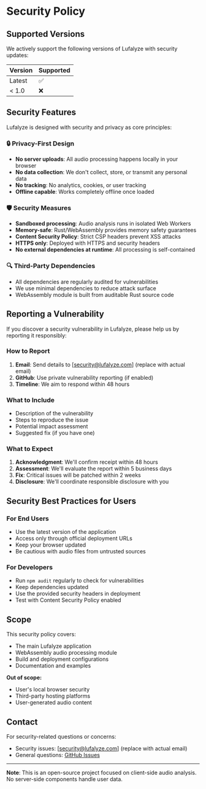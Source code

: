 # Security Policy

## Supported Versions

We actively support the following versions of Lufalyze with security updates:

| Version | Supported          |
| ------- | ------------------ |
| Latest  | :white_check_mark: |
| < 1.0   | :x:                |

## Security Features

Lufalyze is designed with security and privacy as core principles:

### 🔒 Privacy-First Design
- **No server uploads**: All audio processing happens locally in your browser
- **No data collection**: We don't collect, store, or transmit any personal data
- **No tracking**: No analytics, cookies, or user tracking
- **Offline capable**: Works completely offline once loaded

### 🛡️ Security Measures
- **Sandboxed processing**: Audio analysis runs in isolated Web Workers
- **Memory-safe**: Rust/WebAssembly provides memory safety guarantees
- **Content Security Policy**: Strict CSP headers prevent XSS attacks
- **HTTPS only**: Deployed with HTTPS and security headers
- **No external dependencies at runtime**: All processing is self-contained

### 🔍 Third-Party Dependencies
- All dependencies are regularly audited for vulnerabilities
- We use minimal dependencies to reduce attack surface
- WebAssembly module is built from auditable Rust source code

## Reporting a Vulnerability

If you discover a security vulnerability in Lufalyze, please help us by reporting it responsibly:

### How to Report
1. **Email**: Send details to [security@lufalyze.com] (replace with actual email)
2. **GitHub**: Use private vulnerability reporting (if enabled)
3. **Timeline**: We aim to respond within 48 hours

### What to Include
- Description of the vulnerability
- Steps to reproduce the issue
- Potential impact assessment
- Suggested fix (if you have one)

### What to Expect
1. **Acknowledgment**: We'll confirm receipt within 48 hours
2. **Assessment**: We'll evaluate the report within 5 business days
3. **Fix**: Critical issues will be patched within 2 weeks
4. **Disclosure**: We'll coordinate responsible disclosure with you

## Security Best Practices for Users

### For End Users
- Use the latest version of the application
- Access only through official deployment URLs
- Keep your browser updated
- Be cautious with audio files from untrusted sources

### For Developers
- Run `npm audit` regularly to check for vulnerabilities
- Keep dependencies updated
- Use the provided security headers in deployment
- Test with Content Security Policy enabled

## Scope

This security policy covers:
- The main Lufalyze application
- WebAssembly audio processing module
- Build and deployment configurations
- Documentation and examples

**Out of scope:**
- User's local browser security
- Third-party hosting platforms
- User-generated audio content

## Contact

For security-related questions or concerns:
- Security issues: [security@lufalyze.com] (replace with actual email)
- General questions: [GitHub Issues](https://github.com/tillrd/Lufalyze/issues)

---

**Note**: This is an open-source project focused on client-side audio analysis. No server-side components handle user data. 